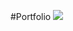 #P o r t f o l i o
<img src="[/assets/imgs/screen-portfolio..jpg](https://github.com/DENDUlean/Portfolio/blob/master/assets/imgs/screen-portfolio.jpg)https://github.com/DENDUlean/Portfolio/blob/master/assets/imgs/screen-portfolio.jpg">
